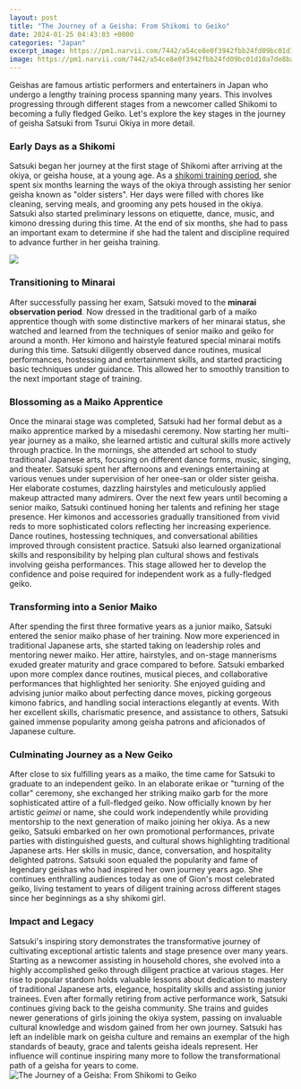 ```yaml
---
layout: post
title: "The Journey of a Geisha: From Shikomi to Geiko"
date: 2024-01-25 04:43:03 +0000
categories: "Japan"
excerpt_image: https://pm1.narvii.com/7442/a54ce8e0f3942fbb24fd09bc01d10a7de8ba806br1-1583-2048v2_hq.jpg
image: https://pm1.narvii.com/7442/a54ce8e0f3942fbb24fd09bc01d10a7de8ba806br1-1583-2048v2_hq.jpg
---
```


Geishas are famous artistic performers and entertainers in Japan who undergo a lengthy training process spanning many years. This involves progressing through different stages from a newcomer called Shikomi to becoming a fully fledged Geiko. Let's explore the key stages in the journey of geisha Satsuki from Tsurui Okiya in more detail.
### Early Days as a Shikomi  
Satsuki began her journey at the first stage of Shikomi after arriving at the okiya, or geisha house, at a young age. As a [shikomi training period](https://store.fi.io.vn/collection/abalos), she spent six months learning the ways of the okiya through assisting her senior geisha known as "older sisters". Her days were filled with chores like cleaning, serving meals, and grooming any pets housed in the okiya. Satsuki also started preliminary lessons on etiquette, dance, music, and kimono dressing during this time. At the end of six months, she had to pass an important exam to determine if she had the talent and discipline required to advance further in her geisha training.

![](https://iamaileen.com/wp-content/uploads/2019/05/gion-geiko-kyoto-japan-back-makeup-shikomi.jpg)
### Transitioning to Minarai 
After successfully passing her exam, Satsuki moved to the **minarai observation period**. Now dressed in the traditional garb of a maiko apprentice though with some distinctive markers of her minarai status, she watched and learned from the techniques of senior maiko and geiko for around a month. Her kimono and hairstyle featured special minarai motifs during this time. Satsuki diligently observed dance routines, musical performances, hostessing and entertainment skills, and started practicing basic techniques under guidance. This allowed her to smoothly transition to the next important stage of training.
### Blossoming as a Maiko Apprentice
Once the minarai stage was completed, Satsuki had her formal debut as a maiko apprentice marked by a misedashi ceremony. Now starting her multi-year journey as a maiko, she learned artistic and cultural skills more actively through practice. In the mornings, she attended art school to study traditional Japanese arts, focusing on different dance forms, music, singing, and theater. Satsuki spent her afternoons and evenings entertaining at various venues under supervision of her onee-san or older sister geisha. Her elaborate costumes, dazzling hairstyles and meticulously applied makeup attracted many admirers. 
Over the next few years until becoming a senior maiko, Satsuki continued honing her talents and refining her stage presence. Her kimonos and accessories gradually transitioned from vivid reds to more sophisticated colors reflecting her increasing experience. Dance routines, hostessing techniques, and conversational abilities improved through consistent practice. Satsuki also learned organizational skills and responsibility by helping plan cultural shows and festivals involving geisha performances. This stage allowed her to develop the confidence and poise required for independent work as a fully-fledged geiko.
### Transforming into a Senior Maiko 
After spending the first three formative years as a junior maiko, Satsuki entered the senior maiko phase of her training. Now more experienced in traditional Japanese arts, she started taking on leadership roles and mentoring newer maiko. Her attire, hairstyles, and on-stage mannerisms exuded greater maturity and grace compared to before. 
Satsuki embarked upon more complex dance routines, musical pieces, and collaborative performances that highlighted her seniority. She enjoyed guiding and advising junior maiko about perfecting dance moves, picking gorgeous kimono fabrics, and handling social interactions elegantly at events. With her excellent skills, charismatic presence, and assistance to others, Satsuki gained immense popularity among geisha patrons and aficionados of Japanese culture.
### Culminating Journey as a New Geiko
After close to six fulfilling years as a maiko, the time came for Satsuki to graduate to an independent geiko. In an elaborate erikae or "turning of the collar" ceremony, she exchanged her striking maiko garb for the more sophisticated attire of a full-fledged geiko. Now officially known by her artistic _geimei_ or name, she could work independently while providing mentorship to the next generation of maiko joining her okiya. 
As a new geiko, Satsuki embarked on her own promotional performances, private parties with distinguished guests, and cultural shows highlighting traditional Japanese arts. Her skills in music, dance, conversation, and hospitality delighted patrons. Satsuki soon equaled the popularity and fame of legendary geishas who had inspired her own journey years ago. She continues enthralling audiences today as one of Gion's most celebrated geiko, living testament to years of diligent training across different stages since her beginnings as a shy shikomi girl.
### Impact and Legacy 
Satsuki's inspiring story demonstrates the transformative journey of cultivating exceptional artistic talents and stage presence over many years. Starting as a newcomer assisting in household chores, she evolved into a highly accomplished geiko through diligent practice at various stages. Her rise to popular stardom holds valuable lessons about dedication to mastery of traditional Japanese arts, elegance, hospitality skills and assisting junior trainees. 
Even after formally retiring from active performance work, Satsuki continues giving back to the geisha community. She trains and guides newer generations of girls joining the okiya system, passing on invaluable cultural knowledge and wisdom gained from her own journey. Satsuki has left an indelible mark on geisha culture and remains an exemplar of the high standards of beauty, grace and talents geisha ideals represent. Her influence will continue inspiring many more to follow the transformational path of a geisha for years to come.
![The Journey of a Geisha: From Shikomi to Geiko](https://pm1.narvii.com/7442/a54ce8e0f3942fbb24fd09bc01d10a7de8ba806br1-1583-2048v2_hq.jpg)